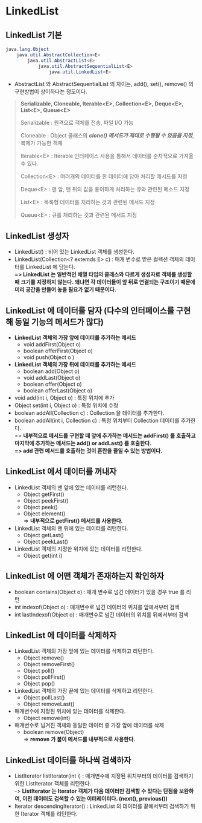 # LinkedList

## LinkedList 기본

```java
java.lang.Object
    java.util.AbstractCollection<E>
        java.util.AbstractList<E>
            java.util.AbstractSequentialList<E>
                java.util.LinkedList<E>
```

* AbstractList 와 AbstractSequentialList 의 차이는, add(), set(), remove() 의 구현방법이 상이하다는 정도이다.

> **Serializable, Cloneable, Iterable\<E>, Collection\<E>, Deque\<E>, List\<E>, Queue\<E>**
>
> Serializable : 원격으로 객체를 전송, 파일 I/O 가능
>
> Cloneable : Object 클래스의 _**clone() 메서드가 제대로 수행될 수 있음을 지정**_, 복제가 가능한 객체
>
> Iterable\<E> : Iterable 인터페이스 사용을 통해서 데이터를 순차적으로 가져올 수 있다.
>
> Collection\<E> : 여러개의 데이터를 한 데이터에 담아 처리할 메서드를 지정
>
> Deque\<E> : 맨 앞, 맨 뒤의 값을 용이하게 처리하는 큐와 관련된 메소드 지정
>
> List\<E> : 목록형 데이터를 처리하는 것과 관련된 메서드 지정
>
> Queue\<E> : 큐를 처리하는 것과 관련된 메서드 지정

## LinkedList 생성자

* LinkedList() : 비어 있는 LinkedList 객체를 생성한다.
* LinkedList(Collection\<? extemds E> c) : 매개 변수로 받은 컬렉션 객체의 데이터를 LinkedList 에 담는다.\
  **=> LinkedList 는 일반적인 배열 타입의 클래스와 다르게 생성자로 객체를 생성할 때 크기를 지정하지 않는다. 왜냐면 각 데이터들이 앞 뒤로 연결되는 구조이기 때문에 미리 공간을 만들어 놓을 필요가 없기 때문이다.**

## LinkedList 에 데이터를 담자 (다수의 인터페이스를 구현해 동일 기능의 메서드가 많다)

* **LinkedList 객체의 가장 앞에 데이터를 추가하는 메서드**
  * void addFirst(Object o)
  * boolean offerFirst(Object o)
  * void push(Object o )
* **LinkedList 객체의 가장 뒤에 데이터를 추가하는 메서드**
  * boolean add(Object o)
  * void addLast(Object o)
  * boolean offer(Object o)
  * boolean offerLast(Object o)
* void add(int i, Object o) : 특정 위치에 추가
* Object set(int i, Object o) : 특정 위치에 수정
* boolean addAll(Collection c) : Collection 을 데이터를 추가한다.
* boolean addAll(int i, Collection c) : 특정 위치부터 Collection 데이터를 추가한다.\
  \=> **내부적으로 메서드를 구현할 때 앞에 추가하는 메서드는 addFirst() 를 호출하고**\
  **마지막에 추가하는 메서드는 add() or addLast() 를 호출한다.**\
  **=> add 관련 메서드를 호출하는 것이 혼란을 줄일 수 있는 방법이다.**

## LinkedList 에서 데이터를 꺼내자

* LinkedList 객체의 맨 앞에 있는 데이터를 리턴한다.
  * Object getFirst()
  * Object peekFirst()
  * Object peek()
  * Object element()\
    \=> **내부적으로 getFirst() 메서드를 사용한다.**
* LinkedList 객체의 맨 뒤에 있는 데이터를 리턴한다.
  * Object getLast()
  * Object peekLast()
* LinkedList 객체의 지정한 위치에 있는 데이터를 리턴한다.
  * Object get(int i)

## LinkedList 에 어떤 객체가 존재하는지 확인하자

* boolean contains(Object o) : 매개 변수로 넘긴 데이터가 있을 경우 true 를 리턴
* int indexof(Object o) : 매개변수로 넘긴 데이터의 위치를 앞에서부터 검색
* int lastIndexof(Object o) : 매개변수로 넘긴 데이터의 위치를 뒤에서부터 검색

## LinkedList 에 데이터를 삭제하자

* LinkedList 객체의 가장 앞에 있는 데이터를 삭제하고 리턴한다.
  * Object remove()
  * Object removeFirst()
  * Object poll()
  * Object pollFirst()
  * Object pop()
* LinkedList 객체의 가장 끝에 있는 데이터를 삭제하고 리턴한다.
  * Object pollLast()
  * Object removeLast()
* 매개변수에 지정된 위치에 있는 데이터를 삭제한다.
  * Object remove(int)
* 매개변수로 넘겨진 객체와 동일한 데이터 중 가장 앞에 데이터를 삭제
  * boolean remove(Object)\
    \=> **remove 가 붙이 메서드를 내부적으로 사용한다.**

## LinkedList 데이터를 하나씩 검색하자

* ListIterator listIterator(int i) : 매개변수에 지정된 위치부터의 데이터를 검색하기 위한 ListIterator 객체를 리턴한다.\
  \-> **ListIterator 는 Iterator 객체가 다음 데이터만 검색할 수 있다는 단점을 보완하여, 이전 데이터도 검색할 수 있는 이터레이터다. (next(), previous())**
* Iterator descendingIterator() : LinkedList 의 데이터를 끝에서부터 검색하기 위한 Iterator 객체를 리턴한다.
